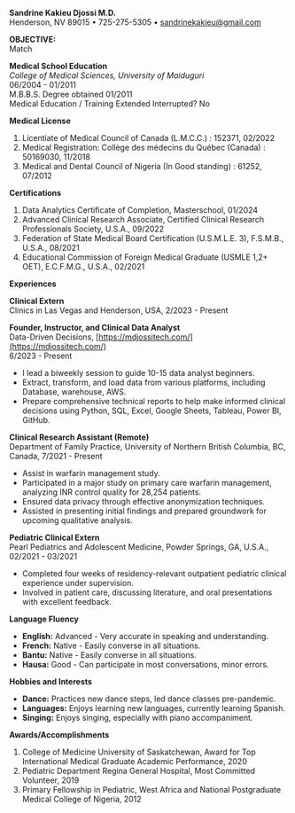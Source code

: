 **Sandrine Kakieu Djossi M.D.**  
Henderson, NV 89015 • 725-275-5305 • sandrinekakieu@gmail.com  

**OBJECTIVE:**  
Match 

**Medical School Education**  
*College of Medical Sciences, University of Maiduguri*  
06/2004 - 01/2011  
M.B.B.S. Degree obtained 01/2011  
Medical Education / Training Extended Interrupted? No

**Medical License**  
1. Licentiate of Medical Council of Canada (L.M.C.C.) : 152371, 02/2022
2. Medical Registration: Collège des médecins du Québec (Canada) : 50169030, 11/2018
3. Medical and Dental Council of Nigeria (In Good standing) : 61252, 07/2012

**Certifications**  
1. Data Analytics Certificate of Completion, Masterschool, 01/2024
2. Advanced Clinical Research Associate, Certified Clinical Research Professionals Society, U.S.A., 09/2022
3. Federation of State Medical Board Certification (U.S.M.L.E. 3), F.S.M.B., U.S.A., 08/2021
4. Educational Commission of Foreign Medical Graduate (USMLE 1,2+ OET), E.C.F.M.G., U.S.A., 02/2021

**Experiences**

**Clinical Extern**  
Clinics in Las Vegas and Henderson, USA, 2/2023 - Present

**Founder, Instructor, and Clinical Data Analyst**  
Data-Driven Decisions, [https://mdjossitech.com/](https://mdjossitech.com/)  
6/2023 - Present  
* I lead a biweekly session to guide 10-15 data analyst beginners.
* Extract, transform, and load data from various platforms, including Database, warehouse, AWS.
* Prepare comprehensive technical reports to help make informed clinical decisions using Python, SQL, Excel, Google Sheets, Tableau, Power BI, GitHub.

**Clinical Research Assistant (Remote)**  
Department of Family Practice, University of Northern British Columbia, BC, Canada, 7/2021 - Present  
* Assist in warfarin management study.
* Participated in a major study on primary care warfarin management, analyzing INR control quality for 28,254 patients.
* Ensured data privacy through effective anonymization techniques.
* Assisted in presenting initial findings and prepared groundwork for upcoming qualitative analysis.

**Pediatric Clinical Extern**  
Pearl Pediatrics and Adolescent Medicine, Powder Springs, GA, U.S.A., 02/2021 - 03/2021  
* Completed four weeks of residency-relevant outpatient pediatric clinical experience under supervision.
* Involved in patient care, discussing literature, and oral presentations with excellent feedback.

**Language Fluency**  
- **English:** Advanced - Very accurate in speaking and understanding.
- **French:** Native - Easily converse in all situations.
- **Bantu:** Native - Easily converse in all situations.
- **Hausa:** Good - Can participate in most conversations, minor errors.

**Hobbies and Interests**  
- **Dance:** Practices new dance steps, led dance classes pre-pandemic.
- **Languages:** Enjoys learning new languages, currently learning Spanish.
- **Singing:** Enjoys singing, especially with piano accompaniment.

**Awards/Accomplishments**  
1. College of Medicine University of Saskatchewan, Award for Top International Medical Graduate Academic Performance, 2020
2. Pediatric Department Regina General Hospital, Most Committed Volunteer, 2019
3. Primary Fellowship in Pediatric, West Africa and National Postgraduate Medical College of Nigeria, 2012

